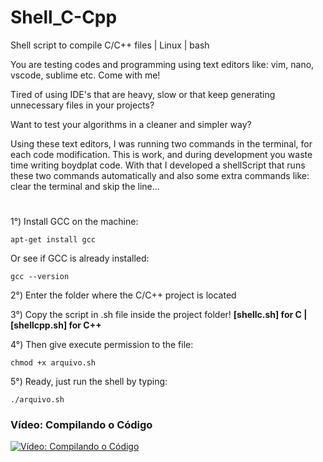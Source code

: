# Shell_C-Cpp
Shell script to compile C/C++ files | Linux | bash

You are testing codes and programming using text editors like: vim, nano, vscode, sublime etc. Come with me!

Tired of using IDE's that are heavy, slow or that keep generating unnecessary files in your projects?
 
Want to test your algorithms in a cleaner and simpler way?

Using these text editors, I was running two commands in the terminal, for each code modification.
This is work, and during development you waste time writing boydplat code.
With that I developed a shellScript that runs these two commands automatically and also some extra commands like: clear the terminal and skip the line...

#

1°) Install GCC on the machine:
~~~
apt-get install gcc
~~~
Or see if GCC is already installed:
~~~
gcc --version
~~~
2°) Enter the folder where the C/C++ project is located

3°) Copy the script in .sh file inside the project folder!
**[shellc.sh] for C | [shellcpp.sh] for C++**

4°) Then give execute permission to the file:
~~~
chmod +x arquivo.sh
~~~
5°) Ready, just run the shell by typing:
~~~
./arquivo.sh
~~~
### Vídeo: Compilando o Código
[![Vídeo: Compilando o Código](https://upload.wikimedia.org/wikipedia/commons/7/7b/AtariBASIC.png)](https://drive.google.com/file/d/1qKd8QgVk-4kmWPz5X06pRlRXnfY6emjv/view?usp=sharing "Compiilando o Código...")
### 
